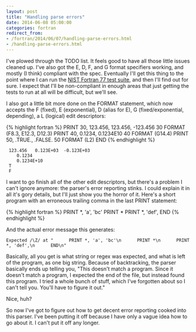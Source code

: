 ```yaml
---
layout: post
title: "Handling parse errors"
date: 2014-06-08 05:00:00
categories: fortran
redirect_from:
- /fortran/2014/06/07/handling-parse-errors.html
- /handling-parse-errors.html
---
```


I've plowed through the TODO list.  It feels good to have all those
little issues cleaned up.  I've also got the E, D, F, and G format
specifiers working, and mostly (I think) compliant with the spec.
Eventually I'll get this thing to the point where I can run the [NIST
Fortran 77 test
suite](http://www.fortran-2000.com/ArnaudRecipes/fcvs21_f95.html), and
then I'll find out for sure.  I expect that I'll be non-compliant in
enough areas that just getting the tests to run at all will be
difficult, but we'll see.

I also got a little bit more done on the FORMAT statement, which now
accepts the F (fixed), E (exponential), D (alias for E), G
(fixed/exponential, depending), a L (logical) edit descriptors:

{% highlight fortran %}
      PRINT 30, 123.456, 123.456, -123.456
 30   FORMAT (F8.3, E12.3, D12.3)
      PRINT 40, 0.1234, 0.1234E10
 40   FORMAT (G14.4)
      PRINT 50, .TRUE., .FALSE.
 50   FORMAT (L2)
      END
{% endhighlight %}

     123.456   0.123E+03  -0.123E+03
        0.1234    
        0.1234E+10
     T
     F

I want to go finish all of the other edit descriptors, but there's a
problem I can't ignore anymore: the parser's error reporting stinks.
I could explain it in all it's gory details, but I'll just show you
the horror of it.  Here's a short program with an erroneous trailing
comma in the last PRINT statement:

{% highlight fortran %}
      PRINT *, 'a', 'bc'
      PRINT *
      PRINT *, 'def',
      END
{% endhighlight %}

And the actual error message this generates:

    Expected /\Z/ at "      PRINT *, 'a', 'bc'\n      PRINT *\n      PRINT *, 'def',\n      END\n"

Basically, all you get is what string or regex was expected, and what
is left of the program, as one big string.  Because of backtracking,
the parser basically ends up telling you, "This doesn't match a
program.  Since it doesn't match a program, I expected the end of the
file, but instead found this program.  I tried a whole bunch of stuff,
which I've forgotten about so I can't tell you.  You'll have to figure
it out."

Nice, huh?

So now I've got to figure out how to get decent error reporting cooked
into this parser.  I've been putting it off because I have only a
vague idea how to go about it.  I can't put it off any longer.
